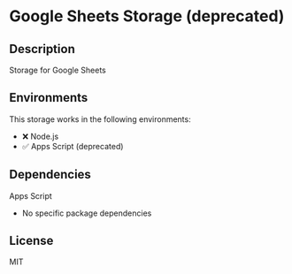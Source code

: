 # Google Sheets Storage (deprecated)

## Description

Storage for Google Sheets

## Environments

This storage works in the following environments:

- ❌ Node.js
- ✅ Apps Script (deprecated)

## Dependencies

Apps Script

- No specific package dependencies

## License

MIT
